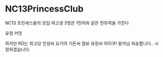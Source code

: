 # NC13PrincessClub
NC13 프린세스들의 모임
여고생 3명은 1전차와 같은 전투력을 가진다

유정 커밋

하지만 KD는 최고당
인성씨 요기야
기돈씨 점보
유정씨 어이쿠! 왕자님
죄송합니다.. 시정하겠습니다.




